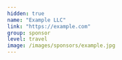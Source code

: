 ```yaml
---
hidden: true
name: "Example LLC"
link: "https://example.com"
group: sponsor
level: travel
image: /images/sponsors/example.jpg
---
```

